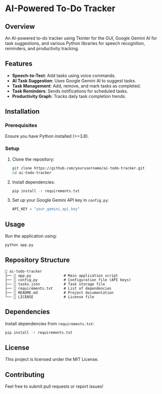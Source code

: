 # AI-Powered To-Do Tracker

## Overview
An AI-powered to-do tracker using Tkinter for the GUI, Google Gemini AI for task suggestions, and various Python libraries for speech recognition, reminders, and productivity tracking.

## Features
- **Speech-to-Text**: Add tasks using voice commands.
- **AI Task Suggestion**: Uses Google Gemini AI to suggest tasks.
- **Task Management**: Add, remove, and mark tasks as completed.
- **Task Reminders**: Sends notifications for scheduled tasks.
- **Productivity Graph**: Tracks daily task completion trends.

## Installation
### Prerequisites
Ensure you have Python installed (>=3.8).

### Setup
1. Clone the repository:
   ```sh
   git clone https://github.com/yourusername/ai-todo-tracker.git
   cd ai-todo-tracker
   ```
2. Install dependencies:
   ```sh
   pip install -r requirements.txt
   ```
3. Set up your Google Gemini API key in `config.py`:
   ```python
   API_KEY = "your_gemini_api_key"
   ```

## Usage
Run the application using:
```sh
python app.py
```

## Repository Structure
```
📂 ai-todo-tracker
├── 📄 app.py               # Main application script
├── 📄 config.py            # Configuration file (API keys)
├── 📄 tasks.json           # Task storage file
├── 📄 requirements.txt     # List of dependencies
├── 📄 README.md            # Project documentation
└── 📄 LICENSE              # License file
```

## Dependencies
Install dependencies from `requirements.txt`:
```sh
pip install -r requirements.txt
```

## License
This project is licensed under the MIT License.

## Contributing
Feel free to submit pull requests or report issues!
